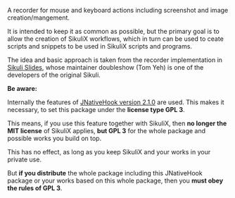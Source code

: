 A recorder for mouse and keyboard actions including screenshot and image creation/mangement.

It is intended to keep it as common as possible, but the primary goal is to allow the creation of SikuliX workflows, which in turn can be used to ceate scripts and snippets to be used in SikuliX scripts and programs.

The idea and basic approach is taken from the recorder implementation in [Sikuli Slides](https://github.com/sikuli/sikuli-slides), whose maintainer doubleshow (Tom Yeh) is one of the developers of the original Sikuli.

**Be aware:**
 
Internally the features of [JNativeHook version 2.1.0](https://github.com/kwhat/jnativehook) are used. 
This makes it necessary, to set this package under the **license type GPL 3**.

This means, if you use this feature together with SikuliX, 
then **no longer the MIT license** of SikuliX applies, **but GPL 3** for the whole package
and possible works you build on top. 

This has no effect, as long as you keep SikuliX 
and your works in your private use. 

But **if you distribute** the whole package including 
this JNativeHook package or your works based on this whole package,
 then you **must obey the rules of GPL 3**.